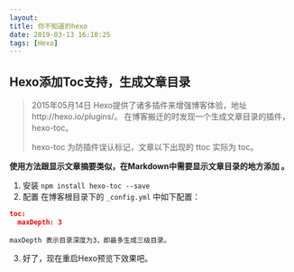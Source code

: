 ```yaml
---
layout:
title: 你不知道的hexo
date: 2019-03-13 16:10:25
tags: [Hexo]
---
```


## Hexo添加Toc支持，生成文章目录

> 2015年05月14日
> Hexo提供了诸多插件来增强博客体验，地址http://hexo.io/plugins/。
> 在博客搬迁的时发现一个生成文章目录的插件，hexo-toc。
> 
> hexo-toc
> 为防插件误认标记，文章以下出现的 ttoc 实际为 toc。

**使用方法跟显示文章摘要类似，在Markdown中需要显示文章目录的地方添加 <!-- ttoc -->。**

1. 安装
`npm install hexo-toc --save`
2. 配置
在博客根目录下的 `_config.yml` 中如下配置：

```json
toc:
  maxDepth: 3
```

`maxDepth 表示目录深度为3，即最多生成三级目录。`

3. 好了，现在重启Hexo预览下效果吧。